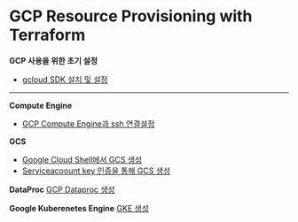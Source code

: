 # GCP Resource Provisioning with Terraform

**GCP 사용을 위한 초기 설정**
- [gcloud SDK 설치 및 설정](./first-setup/auth1.md)

---
**Compute Engine**
- [GCP Compute Engine과 ssh 연결설정](./first-setup/ssh.md)

**GCS**
-  [Google Cloud Shell에서 GCS 생성](./first-setup/auth2.md)
-  [Serviceacoount key 인증을 통해 GCS 생성](./first-setup/auth3.md)

**DataProc**
[GCP Dataproc 생성]()


**Google Kuberenetes Engine**
[GKE 생성]()

